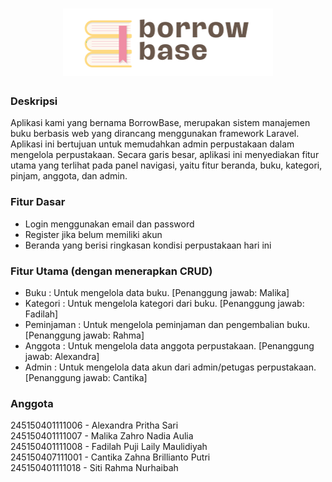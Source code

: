 <h1 align=center><img src="logo.svg"></h1>
<h3>Deskripsi</h3>
Aplikasi kami yang bernama BorrowBase, merupakan sistem manajemen buku berbasis web yang dirancang menggunakan framework Laravel. Aplikasi ini bertujuan untuk memudahkan admin perpustakaan dalam mengelola perpustakaan. Secara garis besar, aplikasi ini menyediakan fitur utama yang terlihat pada panel navigasi, yaitu fitur beranda, buku, kategori, pinjam, anggota, dan admin.
<h3>Fitur Dasar</h3>
<ul>
  <li>Login menggunakan email dan password</li>
  <li>Register jika belum memiliki akun</li>
  <li>Beranda yang berisi ringkasan kondisi perpustakaan hari ini</li>
</ul>
<h3>Fitur Utama (dengan menerapkan CRUD)</h3>
<ul>
  <li>Buku : Untuk mengelola data buku. [Penanggung jawab: Malika]</li>
  <li>Kategori : Untuk mengelola kategori dari buku. [Penanggung jawab: Fadilah]</li>
  <li>Peminjaman : Untuk mengelola peminjaman dan pengembalian buku. [Penanggung jawab: Rahma]</li>
  <li>Anggota : Untuk mengelola data anggota perpustakaan. [Penanggung jawab: Alexandra]</li>
  <li>Admin : Untuk mengelola data akun dari admin/petugas perpustakaan. [Penanggung jawab: Cantika]</li>
</ul>
<h3>Anggota</h3>
245150401111006 - Alexandra Pritha Sari</br>
245150401111007 - Malika Zahro Nadia Aulia</br>
245150401111008 - Fadilah Puji Laily Maulidiyah</br>
245150407111001 - Cantika Zahna Brillianto Putri</br>
245150401111018 - Siti Rahma Nurhaibah</br>
